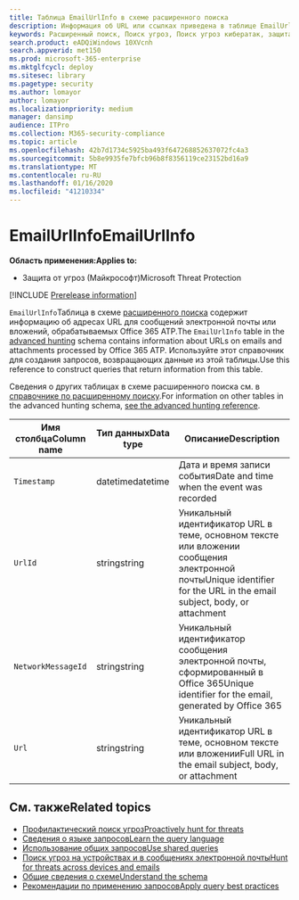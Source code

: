 ```yaml
---
title: Таблица EmailUrlInfo в схеме расширенного поиска
description: Информация об URL или ссылках приведена в таблице EmailUrlInfo схемы расширенного поиска.
keywords: Расширенный поиск, Поиск угроз, Поиск угроз кибератак, защита от угроз Майкрософт, Microsoft 365, MTP, m365, поиск, запрос, телеметрии, Справка по схеме, Кусто, таблица, столбец, тип данных, описание, Емаилурлинфо, идентификатор сетевого сообщения, URL-адрес, ссылка
search.product: eADQiWindows 10XVcnh
search.appverid: met150
ms.prod: microsoft-365-enterprise
ms.mktglfcycl: deploy
ms.sitesec: library
ms.pagetype: security
ms.author: lomayor
author: lomayor
ms.localizationpriority: medium
manager: dansimp
audience: ITPro
ms.collection: M365-security-compliance
ms.topic: article
ms.openlocfilehash: 42b7d1734c5925ba493f647268852637072fc4a3
ms.sourcegitcommit: 5b8e9935fe7bfcb96b8f8356119ce23152bd16a9
ms.translationtype: MT
ms.contentlocale: ru-RU
ms.lasthandoff: 01/16/2020
ms.locfileid: "41210334"
---
```

# <a name="emailurlinfo"></a><span data-ttu-id="85898-104">EmailUrlInfo</span><span class="sxs-lookup"><span data-stu-id="85898-104">EmailUrlInfo</span></span>

<span data-ttu-id="85898-105">**Область применения:**</span><span class="sxs-lookup"><span data-stu-id="85898-105">**Applies to:**</span></span>
- <span data-ttu-id="85898-106">Защита от угроз (Майкрософт)</span><span class="sxs-lookup"><span data-stu-id="85898-106">Microsoft Threat Protection</span></span>

[!INCLUDE [Prerelease information](../includes/prerelease.md)]

<span data-ttu-id="85898-107">`EmailUrlInfo`Таблица в схеме [расширенного поиска](advanced-hunting-overview.md) содержит информацию об адресах URL для сообщений электронной почты или вложений, обрабатываемых Office 365 ATP.</span><span class="sxs-lookup"><span data-stu-id="85898-107">The `EmailUrlInfo` table in the [advanced hunting](advanced-hunting-overview.md) schema contains information about URLs on emails and attachments processed by Office 365 ATP.</span></span> <span data-ttu-id="85898-108">Используйте этот справочник для создания запросов, возвращающих данные из этой таблицы.</span><span class="sxs-lookup"><span data-stu-id="85898-108">Use this reference to construct queries that return information from this table.</span></span>

<span data-ttu-id="85898-109">Сведения о других таблицах в схеме расширенного поиска см. в [справочнике по расширенному поиску](advanced-hunting-schema-tables.md).</span><span class="sxs-lookup"><span data-stu-id="85898-109">For information on other tables in the advanced hunting schema, [see the advanced hunting reference](advanced-hunting-schema-tables.md).</span></span>

| <span data-ttu-id="85898-110">Имя столбца</span><span class="sxs-lookup"><span data-stu-id="85898-110">Column name</span></span> | <span data-ttu-id="85898-111">Тип данных</span><span class="sxs-lookup"><span data-stu-id="85898-111">Data type</span></span> | <span data-ttu-id="85898-112">Описание</span><span class="sxs-lookup"><span data-stu-id="85898-112">Description</span></span> |
|-------------|-----------|-------------|
| `Timestamp` | <span data-ttu-id="85898-113">datetime</span><span class="sxs-lookup"><span data-stu-id="85898-113">datetime</span></span> | <span data-ttu-id="85898-114">Дата и время записи события</span><span class="sxs-lookup"><span data-stu-id="85898-114">Date and time when the event was recorded</span></span> |
| `UrlId` | <span data-ttu-id="85898-115">string</span><span class="sxs-lookup"><span data-stu-id="85898-115">string</span></span> | <span data-ttu-id="85898-116">Уникальный идентификатор URL в теме, основном тексте или вложении сообщения электронной почты</span><span class="sxs-lookup"><span data-stu-id="85898-116">Unique identifier for the URL in the email subject, body, or attachment</span></span> |
| `NetworkMessageId` | <span data-ttu-id="85898-117">string</span><span class="sxs-lookup"><span data-stu-id="85898-117">string</span></span> | <span data-ttu-id="85898-118">Уникальный идентификатор сообщения электронной почты, сформированный в Office 365</span><span class="sxs-lookup"><span data-stu-id="85898-118">Unique identifier for the email, generated by Office 365</span></span> |
| `Url` | <span data-ttu-id="85898-119">string</span><span class="sxs-lookup"><span data-stu-id="85898-119">string</span></span> | <span data-ttu-id="85898-120">Уникальный идентификатор URL в теме, основном тексте или вложении</span><span class="sxs-lookup"><span data-stu-id="85898-120">Full URL in the email subject, body, or attachment</span></span> |

## <a name="related-topics"></a><span data-ttu-id="85898-121">См. также</span><span class="sxs-lookup"><span data-stu-id="85898-121">Related topics</span></span>
- [<span data-ttu-id="85898-122">Профилактический поиск угроз</span><span class="sxs-lookup"><span data-stu-id="85898-122">Proactively hunt for threats</span></span>](advanced-hunting-overview.md)
- [<span data-ttu-id="85898-123">Сведения о языке запросов</span><span class="sxs-lookup"><span data-stu-id="85898-123">Learn the query language</span></span>](advanced-hunting-query-language.md)
- [<span data-ttu-id="85898-124">Использование общих запросов</span><span class="sxs-lookup"><span data-stu-id="85898-124">Use shared queries</span></span>](advanced-hunting-shared-queries.md)
- [<span data-ttu-id="85898-125">Поиск угроз на устройствах и в сообщениях электронной почты</span><span class="sxs-lookup"><span data-stu-id="85898-125">Hunt for threats across devices and emails</span></span>](advanced-hunting-query-emails-devices.md)
- [<span data-ttu-id="85898-126">Общие сведения о схеме</span><span class="sxs-lookup"><span data-stu-id="85898-126">Understand the schema</span></span>](advanced-hunting-schema-tables.md)
- [<span data-ttu-id="85898-127">Рекомендации по применению запросов</span><span class="sxs-lookup"><span data-stu-id="85898-127">Apply query best practices</span></span>](advanced-hunting-best-practices.md)